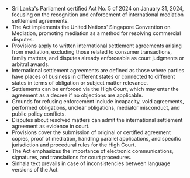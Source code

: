 - Sri Lanka's Parliament certified Act No. 5 of 2024 on January 31, 2024, focusing on the recognition and enforcement of international mediation settlement agreements.
- The Act implements the United Nations' Singapore Convention on Mediation, promoting mediation as a method for resolving commercial disputes.
- Provisions apply to written international settlement agreements arising from mediation, excluding those related to consumer transactions, family matters, and disputes already enforceable as court judgments or arbitral awards.
- International settlement agreements are defined as those where parties have places of business in different states or connected to different states in terms of obligation or subject matter relevance.
- Settlements can be enforced via the High Court, which may enter the agreement as a decree if no objections are applicable.
- Grounds for refusing enforcement include incapacity, void agreements, performed obligations, unclear obligations, mediator misconduct, and public policy conflicts.
- Disputes about resolved matters can admit the international settlement agreement as evidence in court.
- Provisions cover the submission of original or certified agreement copies, proof of mediation, handling parallel applications, and specific jurisdiction and procedural rules for the High Court.
- The Act emphasizes the importance of electronic communications, signatures, and translations for court procedures.
- Sinhala text prevails in case of inconsistencies between language versions of the Act.